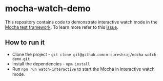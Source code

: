 # mocha-watch-demo

This repository contains code to demonstrate interactive watch mode in the [Mocha test framework](https://github.com/mochajs/mocha). To learn more refer to this [issue](https://github.com/mochajs/mocha/issues/4649).

## How to run it

* Clone the project - `git clone git@github.com:m-sureshraj/mocha-watch-demo.git`
* Install the dependencies - `npm install`
* Run `npm run watch-interactive` to start the Mocha in interactive watch mode.

